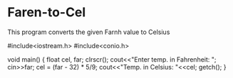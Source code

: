 # Faren-to-Cel
This program converts the given Farnh value to Celsius 


#include<iostream.h>
#include<conio.h>

void main()
{
 float cel, far;
  clrscr();
  cout<<"Enter temp. in Fahrenheit: ";
  cin>>far;
  cel = (far - 32) * 5/9;
  cout<<"Temp. in Celsius: "<<cel;
 getch();
}
